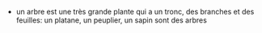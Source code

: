 - un arbre est une très grande plante qui a un tronc, des branches et des feuilles: un platane, un peuplier, un sapin sont des arbres